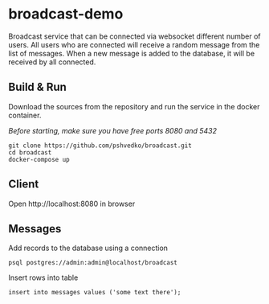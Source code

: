 # broadcast-demo
Broadcast service that can be connected via websocket different number of users. 
All users who are connected will receive a random message from the list of messages. 
When a new message is added to the database, it will be received by all connected.

## Build & Run
Download the sources from the repository and run the service in the docker container.

*Before starting, make sure you have free ports 8080 and 5432*
```
git clone https://github.com/pshvedko/broadcast.git
cd broadcast
docker-compose up
```

## Client
Open http://localhost:8080 in browser

## Messages
Add records to the database using a connection
```
psql postgres://admin:admin@localhost/broadcast
```
Insert rows into table
```
insert into messages values ('some text there');
```
